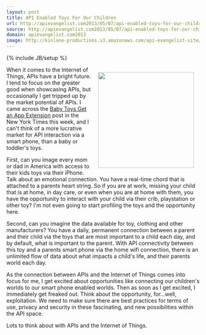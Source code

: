 ```yaml
---
layout: post
title: API Enabled Toys For Our Children
url: http://apievangelist.com2013/05/07/api-enabled-toys-for-our-children/
source: http://apievangelist.com2013/05/07/api-enabled-toys-for-our-children/
domain: apievangelist.com2013
image: http://kinlane-productions.s3.amazonaws.com/api-evangelist-site/blog/fisher-price-internet-enabled-device.png
---
```

{% include JB/setup %}
<p><a href="http://www.fisher-price.com/en_US/products/69586" target="_blank"><img style="padding: 15px;" src="https://s3.amazonaws.com/kinlane-productions/api-evangelist/fisher-price/fisher-price-internet-enabled-device.png" alt="" width="250" align="right" /></a></p>
<p>When it comes to the Internet of Things, APIs have a bright future. I tend to focus on the greater good when showcasing APIs, but occasionally I get tripped up by the market potential of APIs. I came across the <a href="http://gadgetwise.blogs.nytimes.com/2013/05/01/baby-toys-get-an-app-extension/">Baby Toys Get an App Extension</a> post in the New York Times this week, and I can't think of a more lucrative market for API interaction via a smart phone, than a baby or toddler's toys.</p>
<p>First, can you image every mom or dad in America with access to their kids toys via their iPhone.  Talk about an emotional connection.  You have a real-time chord that is attached to a parents heart string.  So if you are at work, missing your child that is at home, in day care, or even when you are at home with them, you have the opportunity to interact with your child via their crib, playstation or other toy? I'm not even going to start profiling the toys and the opportunity here.</p>
<p>Second, can you imagine the data available for toy, clothing and other manufacturers?  You have a daily, permanent connection between a parent and their child via the toys that are most important to a child each day, and by default, what is important to the parent.  With API connectivity between this toy and a parents smart phone via the home wifi connection, there is an unlimited flow of data about what impacts a child's life, and their parents world each day.</p>
<p>As the connection between APIs and the Internet of Things comes into focus for me, I get excited about opportunities like connecting our children's worlds to our smart phone enabled worlds.  Then as soon as I get excited, I immediately get freaked out.  Think about the opportunity, for&hellip;well, exploitation.  We need to make sure there are best practices for terms of use, privacy and security in these fascinating, and new possibilities within the API space.</p>
<p>Lots to think about with APIs and the Internet of Things.</p>
